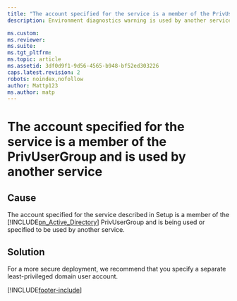 ```yaml
---
title: "The account specified for the service is a member of the PrivUserGroup and is used by another service | Microsoft Docs"
description: Environment diagnostics warning is used by another service

ms.custom: 
ms.reviewer: 
ms.suite: 
ms.tgt_pltfrm: 
ms.topic: article
ms.assetid: 3df0d9f1-9d56-4565-b948-bf52ed303226
caps.latest.revision: 2
robots: noindex,nofollow
author: Mattp123
ms.author: matp
---
```

# The account specified for the service is a member of the PrivUserGroup and is used by another service

## Cause
  
 The account specified for the service described in Setup is a member of the [!INCLUDE[pn_Active_Directory](../includes/pn-active-directory.md)] PrivUserGroup and is being used or specified to be used by another service.  
  
 ## Solution
  
 For a more secure deployment, we recommend that you specify a separate least-privileged domain user account.



[!INCLUDE[footer-include](../../../includes/footer-banner.md)]